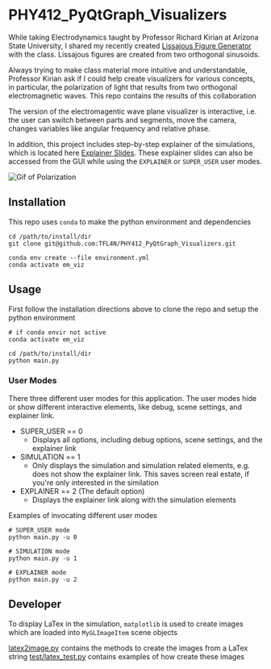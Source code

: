 # PHY412_PyQtGraph_Visualizers

While taking Electrodynamics taught by Professor Richard Kirian at Arizona State University, I shared my recently created [Lissajous Figure Generator](https://github.com/TFL4N/Lissajous-HTML5) with the class.  Lissajous figures are created from two orthogonal sinusoids.

Always trying to make class material more intuitive and understandable, Professor Kirian ask if I could help create visualizers for various concepts, in particular, the polarization of light that results from two orthogonal electromagnetic waves.  This repo contains the results of this collaboration 

The version of the electromagentic wave plane visualizer is interactive, i.e. the user can switch between parts and segments, move the camera, changes variables like angular frequency and relative phase.

In addition, this project includes step-by-step explainer of the simulations, which is located here [Explainer Slides](resources/explainer_slides.pdf).  These explainer slides can also be accessed from the GUI while using the `EXPLAINER` or `SUPER_USER` user modes.

![Gif of Polarization](docs/simulation_example.gif)

## Installation

This repo uses `conda` to make the python environment and dependencies

```shell
cd /path/to/install/dir
git clone git@github.com:TFL4N/PHY412_PyQtGraph_Visualizers.git

conda env create --file environment.yml
conda activate em_viz
```

## Usage
First follow the installation directions above to clone the repo and setup the python environment

```shell
# if conda envir not active
conda activate em_viz

cd /path/to/install/dir
python main.py
```

### User Modes
There three different user modes for this application.  The user modes hide or show different interactive elements, like debug, scene settings, and explainer link.

- SUPER_USER == 0
  - Displays all options, including debug options, scene settings, and the explainer link
- SIMULATION == 1
  - Only displays the simulation and simulation related elements, e.g. does not show the explainer link.  This saves screen real estate, if you're only interested in the similation
- EXPLAINER == 2 (The default option)
  - Displays the explainer link along with the simulation elements

Examples of invocating different user modes
```shell
# SUPER_USER mode
python main.py -u 0

# SIMULATION mode
python main.py -u 1

# EXPLAINER mode
python main.py -u 2
```

## Developer
To display LaTex in the simulation, `matplotlib` is used to create images which are loaded into `MyGLImageItem` scene objects

[latex2image.py](latex2image.py) contains the methods to create the images from a LaTex string
[test/latex_test.py](test/latex_test.py) contains examples of how create these images
